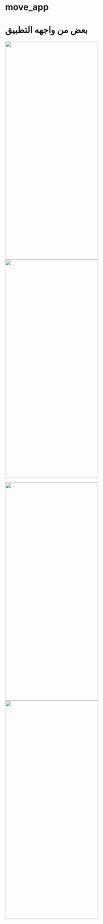 # move_app
 
# بعض من واجهه التطبيق 
<img src="https://user-images.githubusercontent.com/109889616/209463589-34a00fa8-ba9a-4d1e-9724-77fced26db8d.png" width="300" height="700" /><img src="https://user-images.githubusercontent.com/109889616/209463885-878631ab-b725-4cbf-b252-9acc18397b91.png" width="300" height="700" />

<img src="https://user-images.githubusercontent.com/109889616/209463890-46a58b50-3cbd-4ff1-8373-934aef128593.png" width="300" height="700" />
<img src="https://user-images.githubusercontent.com/109889616/209463889-e9497fd1-6335-4585-a1bb-dc2584632a18.png" width="300" height="700" />

